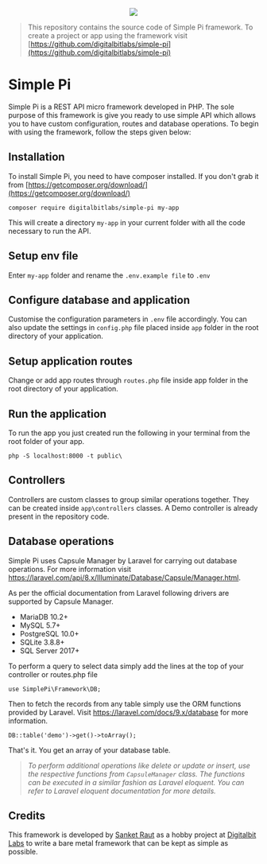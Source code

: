 <p align="center"><img src="https://user-images.githubusercontent.com/72734777/127652853-7592fc23-95d0-4dc7-9a07-ddeeaf85f3d9.png"/></p>

> This repository contains the source code of Simple Pi framework. To create a project or app using the framework visit [https://github.com/digitalbitlabs/simple-pi](https://github.com/digitalbitlabs/simple-pi) 

# Simple Pi 
Simple Pi is a REST API micro framework developed in PHP. The sole purpose of this framework is give you ready to use simple API which allows you to have custom configuration, routes and database operations. To begin with using the framework, follow the steps given below:


## Installation
To install Simple Pi, you need to have composer installed. If you don't grab it from [https://getcomposer.org/download/](https://getcomposer.org/download/)

`composer require digitalbitlabs/simple-pi my-app`

This will create a directory `my-app` in your current folder with all the code necessary to run the API.


## Setup env file
Enter `my-app` folder and rename the `.env.example file` to `.env`


## Configure database and application
Customise the configuration parameters in `.env` file accordingly. You can also update the settings in `config.php` file placed inside `app` folder in the root directory of your application.


## Setup application routes
Change or add app routes through `routes.php` file inside app folder in the root directory of your application.


## Run the application
To run the app you just created run the following in your terminal from the root folder of your app.

`php -S localhost:8000 -t public\`


## Controllers
Controllers are custom classes to group similar operations together. They can be created inside `app\controllers` classes. A Demo controller is already present in the repository code.


## Database operations
Simple Pi uses Capsule Manager by Laravel for carrying out database operations. For more information visit https://laravel.com/api/8.x/Illuminate/Database/Capsule/Manager.html.

As per the official documentation from Laravel following drivers are supported by Capsule Manager.

* MariaDB 10.2+ 
* MySQL 5.7+
* PostgreSQL 10.0+
* SQLite 3.8.8+
* SQL Server 2017+

To perform a query to select data simply add the lines at the top of your controller or routes.php file

`use SimplePi\Framework\DB;`

Then to fetch the records from any table simply use the ORM functions provided by Laravel. Visit https://laravel.com/docs/9.x/database for more information.

`DB::table('demo')->get()->toArray();`

That's it. You get an array of your database table.

>*To perform additional operations like delete or update or insert, use the respective functions from `CapsuleManager` class. The functions can be executed in a similar fashion as Laravel eloquent. You can refer to Laravel eloquent documentation for more details.*


## Credits
This framework is developed by [Sanket Raut](https://twitter.com/sanketmraut) as a hobby project at [Digitalbit Labs](https://digitalbit.in) to write a bare metal framework that can be kept as simple as possible.
